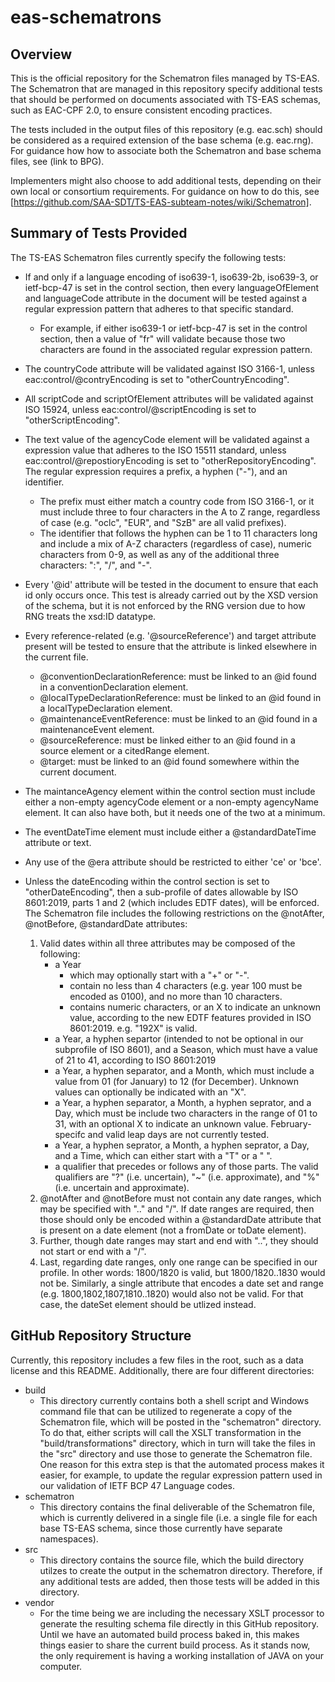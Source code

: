# eas-schematrons

## Overview 

This is the official repository for the Schematron files managed by TS-EAS. The Schematron that are managed in this repository specify additional tests that should be performed on documents associated with TS-EAS schemas, such as EAC-CPF 2.0, to ensure consistent encoding practices.

The tests included in the output files of this repository (e.g. eac.sch) should be considered as a required extension of the base schema (e.g. eac.rng). For guidance how how to associate both the Schematron and base schema files, see (link to BPG).

Implementers might also choose to add additional tests, depending on their own local or consortium requirements. For guidance on how to do this, see [https://github.com/SAA-SDT/TS-EAS-subteam-notes/wiki/Schematron].

## Summary of Tests Provided

The TS-EAS Schematron files currently specify the following tests:

- If and only if a language encoding of iso639-1, iso639-2b, iso639-3, or ietf-bcp-47 is set in the control section, then every languageOfElement
 and languageCode attribute in the document will be tested against a regular expression pattern that adheres to that specific standard.
  - For example, if either iso639-1 or ietf-bcp-47 is set in the control section, then a value of "fr" will validate because those two characters are found in the associated regular expression pattern.

- The countryCode attribute will be validated against ISO 3166-1, unless eac:control/@contryEncoding is set to "otherCountryEncoding".

- All scriptCode and scriptOfElement attributes will be validated against ISO 15924, unless eac:control/@scriptEncoding is set to "otherScriptEncoding".

- The text value of the agencyCode element will be validated against a expression value that adheres to the ISO 15511 standard, unless eac:control/@repostioryEncoding is set to "otherRepositoryEncoding". The regular expression requires a prefix, a hyphen ("-"), and an identifier. 
    - The prefix must either match a country code from ISO 3166-1, or it must include three to four characters in the A to Z range, regardless of case (e.g. "oclc", "EUR", and "SzB" are all valid prefixes). 
    - The identifier that follows the hyphen can be 1 to 11 characters long and include a mix of A-Z characters (regardless of case), numeric characters from 0-9, as well as any of the additional three characters: ":", "/", and "-".

- Every '@id' attribute will be tested in the document to ensure that each id only occurs once. This test is already carried out by the XSD version of the schema, but it is not enforced by the RNG version due to how RNG treats the xsd:ID datatype.

- Every reference-related (e.g. '@sourceReference') and target attribute present will be tested to ensure that the attribute is linked elsewhere in the current file.
    - @conventionDeclarationReference: must be linked to an @id found in a conventionDeclaration element.
    - @localTypeDeclarationReference: must be linked to an @id found in a localTypeDeclaration element.
    - @maintenanceEventReference: must be linked to an @id found in a maintenanceEvent element.
    - @sourceReference:  must be linked either to an @id found in a source element or a citedRange element.
    - @target: must be linked to an @id found somewhere within the current document.
    
- The maintanceAgency element within the control section must include either a non-empty agencyCode element or a non-empty agencyName element. It can also have both, but it needs one of the two at a minimum.

- The eventDateTime element must include either a @standardDateTime attribute or text.

- Any use of the @era attribute should be restricted to either 'ce' or 'bce'. 

- Unless the dateEncoding within the control section is set to "otherDateEncoding", then a sub-profile of dates allowable by ISO 8601:2019, parts 1 and 2 (which includes EDTF dates), will be enforced. The Schematron file includes the following restrictions on the @notAfter, @notBefore, @standardDate attributes:
    1. Valid dates within all three attributes may be composed of the following:
        - a Year
            - which may optionally start with a "+" or "-". 
            - contain no less than 4 characters (e.g. year 100 must be encoded as 0100), and no more than 10 characters.
            - contains numeric characters, or an X to indicate an unknown value, according to the new EDTF features provided in ISO 8601:2019. e.g. "192X" is valid.
        - a Year, a hyphen separtor (intended to not be optional in our subprofile of ISO 8601), and a Season, which must have a value of 21 to 41, according to ISO 8601:2019
        - a Year, a hyphen separator, and a Month, which must include a value from 01 (for January) to 12 (for December). Unknown values can optionally be indicated with an "X".
        - a Year, a hyphen separator, a Month, a hyphen seprator, and a Day, which must be include two characters in the range of 01 to 31, with an optional X to indicate an unknown value. February-specifc and valid leap days are not currently tested.
        - a Year, a hyphen seprator, a Month, a hyphen seprator, a Day, and a Time, which can either start with a "T" or a " ".
        - a qualifier that precedes or follows any of those parts. The valid qualifiers are "?" (i.e. uncertain), "~" (i.e. approximate), and "%" (i.e. uncertain and approximate). 
    1. @notAfter and @notBefore must not contain any date ranges, which may be specified with ".." and "/". If date ranges are required, then those should only be encoded within a @standardDate attribute that is present on a date element (not a fromDate or toDate element). 
    1. Further, though date ranges may start and end with "..", they should not start or end with a "/".
    1. Last, regarding date ranges, only one range can be specified in our profile. In other words: 1800/1820 is valid, but 1800/1820..1830 would not be. Similarly, a single attribute that encodes a date set and range (e.g. 1800,1802,1807,1810..1820) would also not be valid. For that case, the dateSet element should be utlized instead.


## GitHub Repository Structure

Currently, this repository includes a few files in the root, such as a data license and this README.  Additionally, there are four different directories:
- build
    - This directory currently contains both a shell script and Windows command file that can be utilized to regenerate a copy of the Schematron file, which will be posted in the "schematron" directory. To do that, either scripts will call the XSLT transformation in the "build/transformations" directory, which in turn will take the files in the "src" directory and use those to generate the Schematron file. One reason for this extra step is that the automated process makes it easier, for example, to update the regular expression pattern used in our validation of IETF BCP 47 Language codes.
- schematron
    - This directory contains the final deliverable of the Schematron file, which is currently delivered in a single file (i.e. a single file for each base TS-EAS schema, since those currently have separate namespaces). 
- src
    - This directory contains the source file, which the build directory utilzes to create the output in the schematron directory. Therefore, if any additional tests are added, then those tests will be added in this directory.
- vendor
    - For the time being we are including the necessary XSLT processor to generate the resulting schema file directly in this GitHub repository. Until we have an automated build process baked in, this makes things easier to share the current build process. As it stands now, the only requirement is having a working installation of JAVA on your computer.



